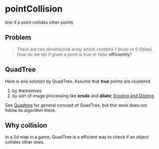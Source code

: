 # pointCollision
test if a point collides other points

## Problem
> There are two dimensional array which contains 1 (true) or 0 (false). How do we tell if given a point is true or false **efficiently**?

## QuadTree
Here is one solution by QuadTree. Assume that **true** points are clustered

1. by themselves
2. by sort of image processing like **erode** and **dilate**; [Eroding and Dilating](http://docs.opencv.org/2.4/doc/tutorials/imgproc/erosion_dilatation/erosion_dilatation.html#morphology-1)

See [Quadtree](https://en.wikipedia.org/wiki/Quadtree) for general concept of QuadTree, but this work does not follow its algorithm there.

## Why collision
In a 2d map in a game, QuadTree is a efficient way to check if an object collides other ones.

